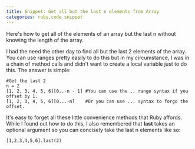 ```yaml
---
title: Snippet: Get all but the last n elements from Array
categories: ruby,code snippet
---
```


Here's how to get all of the elements of an array but the last n without knowing the length of the array.

I had the need the other day to find all but the last 2 elements of the array. You can use ranges pretty easily to do this but in my circumstance, I was in a chain of method calls and didn't want to create a local variable just to do this. The answer is simple:

~~~~{.ruby}
#Get the last 2
n = 2
[1, 2, 3, 4, 5, 6][0..-n - 1] #You can use the .. range syntax if you offset by 1.
[1, 2, 3, 4, 5, 6][0...-n]    #Or you can use ... syntax to forgo the offset.
~~~~

It's easy to forget all these little convenience methods that Ruby affords. While I found out how to do this, I also remembered that __last__ takes an optional argument so you can concisely take the last n elements like so: 
    
~~~~{.ruby}
[1,2,3,4,5,6].last(2)
~~~~
